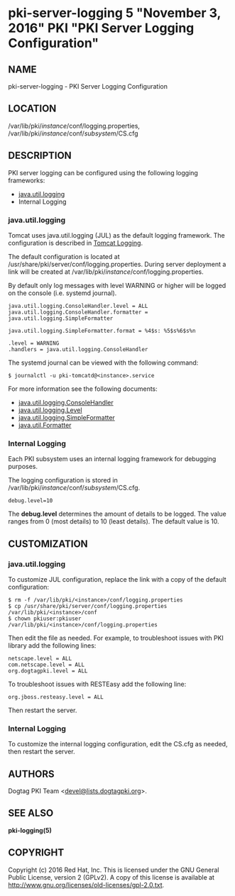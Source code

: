 # pki-server-logging 5 "November 3, 2016" PKI "PKI Server Logging Configuration"

## NAME

pki-server-logging - PKI Server Logging Configuration

## LOCATION

/var/lib/pki/*instance*/conf/logging.properties, /var/lib/pki/*instance*/conf/*subsystem*/CS.cfg

## DESCRIPTION

PKI server logging can be configured using the following logging frameworks:

- [java.util.logging](https://docs.oracle.com/javase/8/docs/api/java/util/logging/package-summary.html)
- Internal Logging

### java.util.logging

Tomcat uses java.util.logging (JUL) as the default logging framework.
The configuration is described in [Tomcat Logging](http://tomcat.apache.org/tomcat-9.0-doc/logging.html).

The default configuration is located at /usr/share/pki/server/conf/logging.properties.
During server deployment a link will be created at /var/lib/pki/*instance*/conf/logging.properties.

By default only log messages with level WARNING or higher will be logged on the console (i.e. systemd journal).

```
java.util.logging.ConsoleHandler.level = ALL
java.util.logging.ConsoleHandler.formatter = java.util.logging.SimpleFormatter

java.util.logging.SimpleFormatter.format = %4$s: %5$s%6$s%n

.level = WARNING
.handlers = java.util.logging.ConsoleHandler
```

The systemd journal can be viewed with the following command:

```
$ journalctl -u pki-tomcatd@<instance>.service
```

For more information see the following documents:

- [java.util.logging.ConsoleHandler](https://docs.oracle.com/javase/8/docs/api/java/util/logging/ConsoleHandler.html)
- [java.util.logging.Level](https://docs.oracle.com/javase/8/docs/api/java/util/logging/Level.html)
- [java.util.logging.SimpleFormatter](https://docs.oracle.com/javase/8/docs/api/java/util/logging/SimpleFormatter.html)
- [java.util.Formatter](https://docs.oracle.com/javase/8/docs/api/java/util/Formatter.html)

### Internal Logging

Each PKI subsystem uses an internal logging framework for debugging purposes.

The logging configuration is stored in /var/lib/pki/*instance*/conf/*subsystem*/CS.cfg.

```
debug.level=10
```

The **debug.level** determines the amount of details to be logged.
The value ranges from 0 (most details) to 10 (least details).
The default value is 10.

## CUSTOMIZATION

###  java.util.logging

To customize JUL configuration, replace the link with a copy of the default configuration:

```
$ rm -f /var/lib/pki/<instance>/conf/logging.properties
$ cp /usr/share/pki/server/conf/logging.properties /var/lib/pki/<instance>/conf
$ chown pkiuser:pkiuser /var/lib/pki/<instance>/conf/logging.properties
```

Then edit the file as needed.
For example, to troubleshoot issues with PKI library add the following lines:

```
netscape.level = ALL
com.netscape.level = ALL
org.dogtagpki.level = ALL
```

To troubleshoot issues with RESTEasy add the following line:

```
org.jboss.resteasy.level = ALL
```

Then restart the server.

### Internal Logging

To customize the internal logging configuration, edit the CS.cfg as needed, then restart the server.

## AUTHORS

Dogtag PKI Team &lt;devel@lists.dogtagpki.org&gt;.

## SEE ALSO

**pki-logging(5)**

## COPYRIGHT

Copyright (c) 2016 Red Hat, Inc.
This is licensed under the GNU General Public License, version 2 (GPLv2).
A copy of this license is available at http://www.gnu.org/licenses/old-licenses/gpl-2.0.txt.
